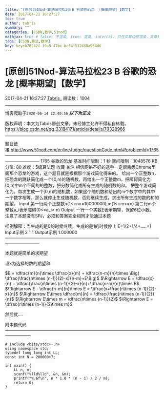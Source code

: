 ```yaml
---
title: "[原创]51Nod-算法马拉松23 B 谷歌的恐龙  [概率期望]【数学】"
date: 2017-04-21 16:27:27
toc: true
author: tabris
summary: ""
categories: [CSDN,数学,51nod]
mathjax: true # false: 不渲染, true: 渲染, internal: 只在文章内部渲染，文章列表中不渲染
tags: [CSDN,算法,数学]
key: keyeb78242f-19a5-47bc-be54-512480a984d6
---
```


# [原创]51Nod-算法马拉松23 B 谷歌的恐龙  [概率期望]【数学】

2017-04-21 16:27:27  [Tabris_](https://me.csdn.net/qq_33184171) 阅读数：1004

---

博客爬取于`2020-06-14 22:40:56`
***以下为正文***

版权声明：本文为Tabris原创文章，未经博主允许不得私自转载。
https://blog.csdn.net/qq_33184171/article/details/70328966

<!-- more -->

---

题目链接:http://www.51nod.com/onlineJudge/questionCode.html#!problemId=1765
————————————————————————————————————————————
1765 谷歌的恐龙
基准时间限制：1 秒 空间限制：1048576 KB 分值: 80 难度：5级算法题 收藏  关注
相信网络不好的选手一定很熟悉Chrome里面那个恐龙的游戏，这个题目就是根据那个游戏简化得来的。
给出一个正整数n，把恐龙的跳跃简化成一个[0,n)的随机数，再给出一个正整数m，把障碍简化为[0,n)中m个不同的的整数，把分数简化成所有生成的随机数的和。
把整个游戏简化为，每次生成一个[0,n)的随机数，如果这个随机数和给出的m个数字中的其中一个数字相等，那么就停止生成随机数，否则继续生成，求出所有生成的数的和的期望。
Input
第一行两个正整数n(1<=n<=10000000),m(1<=m<=n)
第二行m个整数a_i表示障碍(0<=a_i< n)
Output
一行一个实数E表示期望，保留6位小数。
注意了本题没有SPJ，必须和答案完全相同才能通过本题

样例解释：当生成的是0的时候继续，生成的是1的时候停止
E=1/2+1/4+.....=1
Input示例
2 1
1
Output示例
1.000000
————————————————————————————————————————————

本题就是简单的求期望

设x为选择的数的期望和

$E = \dfrac{m}{n}\times \dfrac{x}{m} +  \dfrac{n-m}{n}\times \Big( \dfrac{\frac{n\times (n-1)}{2}-x}{n-m}+E\Big)$
$\Rightarrow E = \dfrac{x}{n} + \dfrac{\frac{n\times (n-1)}{2}-x}{n}+\dfrac{n-m}{n}\times E$
$\Rightarrow E - \dfrac{n-m}{n}\times E = \dfrac{x+\frac{n\times (n-1)}{2}-x}{n}$
$\Rightarrow E\times \dfrac{m}{n} = \dfrac{\frac{n\times (n-1)}{2}}{n}$
$\Rightarrow E\times m = \dfrac{n\times (n-1)}{2}$
$\Rightarrow E = \dfrac{n\times (n-1)}{2\times m}$

然后就....

附本题代码
——————————————————————————————————————————
```
# include <bits/stdc++.h>
using namespace std;
typedef long long int LL;
const int N = 200000+7;

int main() {
    LL n, m;
    scanf("%lld%lld", &n, &m);
    printf("%.6f\n", n * 1.0 * (n - 1) / 2 / m);
    return 0;
}

```


